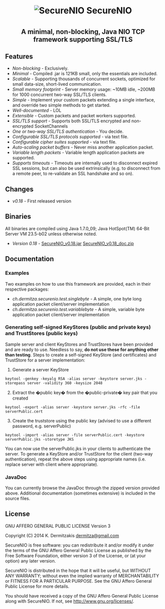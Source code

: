 # <h1 align=center>![SecureNIO](https://github.com/dermitza/SecureNIO/raw/master/SecureNIO.png) SecureNIO<h1>
## <h2 align=center>A minimal, non-blocking, Java NIO TCP framework supporting SSL/TLS<h2>
## Features
* _Non-blocking -_ Exclusively.
* _Minimal -_ Compiled .jar is 121KB small, only the essentials are included.
* _Scalable -_ Supporting thousands of concurrent sockets, optimized for small data-size, short-lived communication.
* _Small memory footprint -_ Server memory usage: ~10MB idle, ~200MB for 1000 concurrent two-way SSL/TLS clients.
* _Simple -_ Implement your custom packets extending a single interface, and override two simple methods to get started.
* _Well-documented -_ LOL
* _Extensible -_ Custom packets and packet workers supported.
* _SSL/TLS support -_ Supports both SSL/TLS encrypted and non-encrypted SocketChannels
* _One or two-way SSL/TLS authentication -_ You decide.
* _Configurable SSL/TLS protocols supported -_ via text file.
* _Configurable cipher suites supported -_ via text file.
* _Auto-scaling packet buffers -_ Never miss another application packet.
* _Variable length packets -_ Variable length application packets are supported.
* _Supports timeouts -_ Timeouts are internally used to disconnect expired SSL sessions, but can also be used extrinsically (e.g. to disconnect from a remote peer, to re-validate an SSL handshake and so on).

## Changes

* _v0.18 -_ First released version

## Binaries

All binaries are compiled using Java 1.7.0_09; Java HotSpot(TM) 64-Bit Server VM 23.5-b02 unless otherwise noted.

* _Version 0.18 -_ [SecureNIO\_v0.18.jar](https://github.com/dermitza/SecureNIO/raw/master/dist/SecureNIO_v0.18.jar)  [SecureNIO_v0.18_doc.zip](https://github.com/dermitza/SecureNIO/raw/master/dist/SecureNIO_v0.18_doc.zip)

## Documentation

### Examples

Two examples on how to use this framework are provided, each in their respective packages:

* _ch.dermitza.securenio.test.singlebyte -_ A simple, one byte long application packet client/server implementation
* _ch.dermitza.securenio.test.variablebyte -_ A simple, variable byte application packet client/server implementation

### Generating self-signed KeyStores (public and private keys) and TrustStores (public keys)

Sample server and client KeyStores and TrustStores have been provided and are ready to use. Needless to say, **do not use these for anything other than testing**. Steps to create a self-signed KeyStore (and certificates) and TrustStore for a server implementation:

1. Generate a server KeyStore
```
keytool -genkey -keyalg RSA -alias server -keystore server.jks -storepass server -validity 360 -keysize 2048
```
2. Extract the �public key� from the �public-private� key pair that you created
```
keytool -export -alias server -keystore server.jks -rfc -file serverPublic.cert
```
3. Create the truststore using the public key (advised to use a different password, e.g. serverPublic)
```
keytool -import -alias server -file serverPublic.cert -keystore serverPublic.jks -storetype JKS
```

You can now use the serverPublic.jks in your clients to authenticate the server. To generate a KeyStore and/or TrustStore for the client (two-way authentication), repeat the above steps using appropriate names (i.e. replace server with client where appropriate).

### JavaDoc

You can currently browse the JavaDoc through the zipped version provided above. Additional documentation (sometimes extensive) is included in the source files.

## License

GNU AFFERO GENERAL PUBLIC LICENSE Version 3

Copyright (C) 2014 K. Dermitzakis <dermitza@gmail.com>
 
SecureNIO is free software: you can redistribute it and/or modify it under the terms of the GNU Affero General Public License as published by the Free Software Foundation, either version 3 of the License, or (at your option) any later version.

SecureNIO is distributed in the hope that it will be useful, but WITHOUT ANY WARRANTY; without even the implied warranty of MERCHANTABILITY or FITNESS FOR A PARTICULAR PURPOSE. See the GNU Affero General Public License for more details.

You should have received a copy of the GNU Affero General Public License along with SecureNIO. If not, see <http://www.gnu.org/licenses/>.
